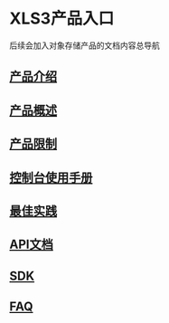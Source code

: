# XLS3产品入口

后续会加入对象存储产品的文档内容总导航
## [产品介绍](https://github.com/zhoudshu/documents/blob/main/cn/objectstore/introduce.md)
## [产品概述](https://github.com/zhoudshu/documents/blob/main/cn/objectstore/summary.md)
## [产品限制](https://github.com/zhoudshu/documents/blob/main/cn/objectstore/limit.md)
## [控制台使用手册](https://github.com/zhoudshu/documents/blob/main/cn/objectstore/console.md)
## [最佳实践](https://github.com/zhoudshu/documents/blob/main/cn/objectstore/bestpractice.md)
## [API文档](https://github.com/zhoudshu/documents/blob/main/cn/objectstore/api.md)
## [SDK](https://github.com/zhoudshu/documents/blob/main/cn/objectstore/sdk.md)
## [FAQ](https://github.com/zhoudshu/documents/blob/main/cn/objectstore/faq.md)
